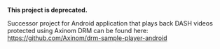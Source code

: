 **This project is deprecated.**

Successor project for Android application that plays back DASH videos protected using Axinom DRM can be found here: <a href="https://github.com/Axinom/drm-sample-player-android" target="_blank">https://github.com/Axinom/drm-sample-player-android</a>